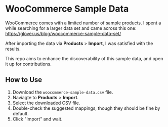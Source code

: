 # WooCommerce Sample Data

WooCommerce comes with a limited number of sample products. I spent a while searching for a larger data set and came across this one: https://glover.us/blog/woocommerce-sample-data-set/

After importing the data via **Products** > **Import**, I was satisfied with the results. 

This repo aims to enhance the discoverability of this sample data, and open it up for contributions.

## How to Use

1. Download the `woocommerce-sample-data.csv` file.
2. Naviagte to **Products** > **Import**.
3. Select the downloaded CSV file.
4. Double-check the suggested mappings, though they should be fine by default.
5. Click "Import" and wait.
